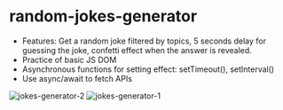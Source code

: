 # random-jokes-generator

- Features: Get a random joke filtered by topics, 5 seconds delay for guessing the joke, confetti effect when the answer is revealed. 
- Practice of basic JS DOM
- Asynchronous functions for setting effect: setTimeout(), setInterval()
- Use async/await to fetch APIs

![jokes-generator-2](https://github.com/ellenpham/random-jokes-generator/assets/126633021/f7cbc804-8c9a-463a-b2b3-1dc0f5512b92)
![jokes-generator-1](https://github.com/ellenpham/random-jokes-generator/assets/126633021/6cd1edd3-2996-46c3-9b9f-453e7384767b)
